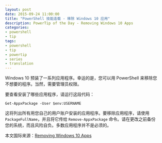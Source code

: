 ```yaml
---
layout: post
date: 2015-09-24 11:00:00
title: "PowerShell 技能连载 - 移除 Windows 10 应用"
description: PowerTip of the Day - Removing Windows 10 Apps
categories:
- powershell
- tip
tags:
- powershell
- tip
- powertip
- series
- translation
---
```

Windows 10 预装了一系列应用程序。幸运的是，您可以用 PowerShell 来移除您不想要的程序。当然，需要管理员权限。

要查看安装了哪些应用程序，请运行这段代码：

    Get-AppxPackage -User $env:USERNAME

这将列出所有用您自己的用户账户安装的应用程序。要移除应用程序，请使用 `PackageFullName`，并且将它传给 `Remove-AppxPackage` 命令。请在更改之前备份您的系统，而且风险自负。多数应用程序并不是必须的。

<!--more-->
本文国际来源：[Removing Windows 10 Apps](http://community.idera.com/powershell/powertips/b/tips/posts/removing-windows-10-apps)
